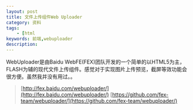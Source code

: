 ```yaml
---
layout: post
title: 文件上传组件Web Uploader
category: 资料
tags: 
    - [html
keywords: 前端,webuploader
description: 
---
```


WebUploader是由Baidu WebFE(FEX)团队开发的一个简单的以HTML5为主，FLASH为辅的现代文件上传组件。感觉对于实现图片上传预览，截屏等效功能会很方便。虽然我并没有用过。。

>[http://fex.baidu.com/webuploader/](http://fex.baidu.com/webuploader/)
>[https://github.com/fex-team/webuploader/](https://github.com/fex-team/webuploader/)
<!--stackedit_data:
eyJoaXN0b3J5IjpbLTEwOTQ4NjI2NjksLTE1NDQ4MjYyNDJdfQ
==
-->